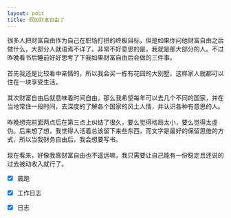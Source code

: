 ```yaml
---
layout: post
title: 假如财富自由了
---
```

很多人把财富自由作为自己在职场打拼的终极目标，但是如果你问他财富自由之后做什么，大部分人就语焉不详了。非常不好意思的是，我就是那大部分的人。不过昨晚看书后睡前好好思考了下我如果财富自由后会做的三件事。<br />
<br />首先我还是比较看中亲情的，所以我会买一栋有花园的大别墅，这样家人就都可以住在一块享受生活。<br />
<br />其次财富自由后就意味着时间自由，那么我希望每年可以去几个不同的国家，并在当地常住一段时间，去深度的了解各个国家的风土人情，并认识各种有意思的人。<br />
<br />昨晚想完前面两点后在第三点上纠结了很久，要么觉得格局太小，要么觉得太虚伪。后来想了想，我觉得人活着总该留下来些东西，而文字是最好的保留思维的方式，所以当我财务自由后，我会想要写书。<br />
<br />现在看来，好像我离财富自由也不遥远嘛，我只需要让自己能有一份稳定且还说的过去被动收入就行了。<br />

- [x] 晨跑
- [x] 工作日志
- [x] 日志


<br />
<br />


